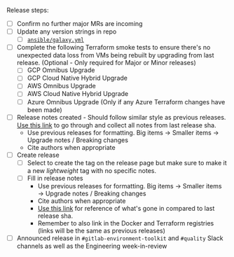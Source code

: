 <!--
# README first!

This template covers all of the steps required to do a release of the GitLab Environment Toolkit. Issues should only be raised with this template by a GET maintainer who is about to do a release.
-->

Release steps:

- [ ] Confirm no further major MRs are incoming
- [ ] Update any version strings in repo
  - [ ] [`ansible/galaxy.yml`](../../ansible/galaxy.yml#L3)
- [ ] Complete the following Terraform smoke tests to ensure there's no unexpected data loss from VMs being rebuilt by upgrading from last release. (Optional - Only required for Major or Minor releases)
  - [ ] GCP Omnibus Upgrade
  - [ ] GCP Cloud Native Hybrid Upgrade
  - [ ] AWS Omnibus Upgrade
  - [ ] AWS Cloud Native Hybrid Upgrade
  - [ ] Azure Omnibus Upgrade (Only if any Azure Terraform changes have been made)
- [ ] Release notes created - Should follow similar style as previous releases. [Use this link](https://gitlab.com/gitlab-org/gitlab-environment-toolkit/-/commits/main?ref_type=heads) to go through and collect all notes from last release sha.
  - Use previous releases for formatting. Big items → Smaller items → Upgrade notes / Breaking changes
  - Cite authors when appropriate
- [ ] Create release
  - [ ] Select to create the tag on the release page but make sure to make it a new _lightweight_ tag with no specific notes.
  - [ ] Fill in release notes
    - Use previous releases for formatting. Big items → Smaller items → Upgrade notes / Breaking changes
    - Cite authors when appropriate
    - [Use this link](https://gitlab.com/gitlab-org/gitlab-environment-toolkit/-/commits/main?ref_type=heads) for reference of what's gone in compared to last release sha.
    - Remember to also link in the Docker and Terraform registries (links will be the same as previous releases)
- [ ] Announced release in `#gitlab-environment-toolkit` and `#quality` Slack channels as well as the Engineering week-in-review
